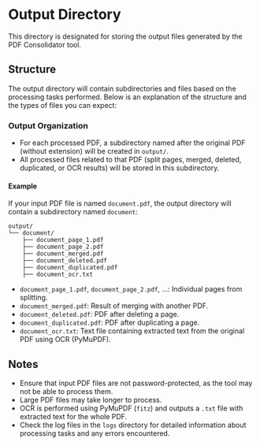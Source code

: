 # Output Directory

This directory is designated for storing the output files generated by the PDF Consolidator tool.

## Structure

The output directory will contain subdirectories and files based on the processing tasks performed. Below is an explanation of the structure and the types of files you can expect:

### Output Organization

- For each processed PDF, a subdirectory named after the original PDF (without extension) will be created in `output/`.
- All processed files related to that PDF (split pages, merged, deleted, duplicated, or OCR results) will be stored in this subdirectory.

#### Example

If your input PDF file is named `document.pdf`, the output directory will contain a subdirectory named `document`:

```
output/
└── document/
    ├── document_page_1.pdf
    ├── document_page_2.pdf
    ├── document_merged.pdf
    ├── document_deleted.pdf
    ├── document_duplicated.pdf
    ├── document_ocr.txt
```

- `document_page_1.pdf`, `document_page_2.pdf`, ...: Individual pages from splitting.
- `document_merged.pdf`: Result of merging with another PDF.
- `document_deleted.pdf`: PDF after deleting a page.
- `document_duplicated.pdf`: PDF after duplicating a page.
- `document_ocr.txt`: Text file containing extracted text from the original PDF using OCR (PyMuPDF).

## Notes

- Ensure that input PDF files are not password-protected, as the tool may not be able to process them.
- Large PDF files may take longer to process.
- OCR is performed using PyMuPDF (`fitz`) and outputs a `.txt` file with extracted text for the whole PDF.
- Check the log files in the `logs` directory for detailed information about processing tasks and any errors encountered.